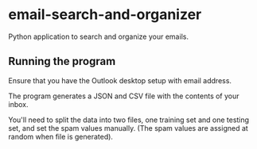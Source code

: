 # email-search-and-organizer
Python application to search and organize your emails.

## Running the program
Ensure that you have the Outlook desktop setup with email address.

The program generates a JSON and CSV file with the contents of your inbox.

You'll need to split the data into two files, one training set and one testing set, and set the spam values manually. (The spam values are assigned at random when file is generated).
